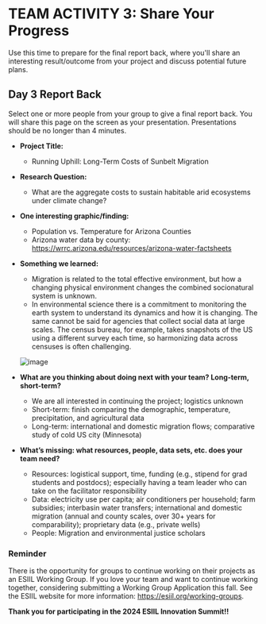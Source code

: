 # TEAM ACTIVITY 3: Share Your Progress

Use this time to prepare for the final report back, where you'll share an interesting result/outcome from your project and discuss potential future plans.

## Day 3 Report Back
Select one or more people from your group to give a final report back. You will share this page on the screen as your presentation. Presentations should be no longer than 4 minutes.

- **Project Title:**
    - Running Uphill: Long-Term Costs of Sunbelt Migration
- **Research Question:**
    - What are the aggregate costs to sustain habitable arid ecosystems under climate change? 
- **One interesting graphic/finding:**
    - Population vs. Temperature for Arizona Counties
    - Arizona water data by county: https://wrrc.arizona.edu/resources/arizona-water-factsheets
- **Something we learned:**
    - Migration is related to the total effective environment, but how a changing physical environment changes the combined socionatural system is unknown.
    - In environmental science there is a commitment to monitoring the earth system to understand its dynamics and how it is changing. The same cannot be said for agencies that collect social data at large scales. The census bureau, for example, takes snapshots of the US using a different survey each time, so harmonizing data across censuses is often challenging.
  
  ![image](https://github.com/CU-ESIIL/Innovation-Summit-2024__11_Societal-adaptation-and-resilience-to-environmental-change/assets/108202245/b2e7b141-50ab-4f39-9770-4c338ab2738d)

- **What are you thinking about doing next with your team? Long-term, short-term?**
    - We are all interested in continuing the project; logistics unknown
    - Short-term: finish comparing the demographic, temperature, precipitation, and agricultural data
    - Long-term: international and domestic migration flows; comparative study of cold US city (Minnesota) 
- **What’s missing: what resources, people, data sets, etc. does your team need?**
    - Resources: logistical support, time, funding (e.g., stipend for grad students and postdocs); especially having a team leader who can take on the facilitator responsibility
    - Data: electricity use per capita; air conditioners per household; farm subsidies; interbasin water transfers; international and domestic migration (annual and county scales, over 30+ years for comparability); proprietary data (e.g., private wells)
    - People: Migration and environmental justice scholars


### Reminder
There is the opportunity for groups to continue working on their projects as an ESIIL Working Group. If you love your team and want to continue working together, considering submitting a Working Group Application this fall. See the ESIIL website for more information: <https://esiil.org/working-groups>.

**Thank you for participating in the 2024 ESIIL Innovation Summit!!**
